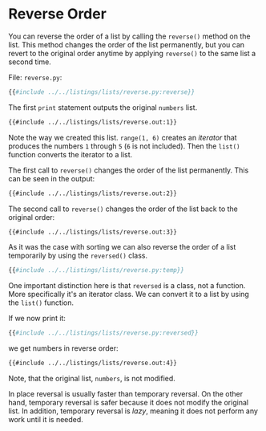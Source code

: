 # Reverse Order

You can reverse the order of a list by calling the `reverse()` method on the list. This method changes the order of the list permanently, but you can revert to the original order anytime by applying `reverse()` to the same list a second time.

File: `reverse.py`:

```py
{{#include ../../listings/lists/reverse.py:reverse}}
```

The first `print` statement outputs the original `numbers` list.

```txt
{{#include ../../listings/lists/reverse.out:1}}
```

Note the way we created this list. `range(1, 6)` creates an _iterator_ that produces the numbers `1` through `5` (`6` is not included). Then the `list()` function converts the iterator to a list.

The first call to `reverse()` changes the order of the list permanently. This can be seen in the output:

```txt
{{#include ../../listings/lists/reverse.out:2}}
```

The second call to `reverse()` changes the order of the list back to the original order:

```txt
{{#include ../../listings/lists/reverse.out:3}}
```

As it was the case with sorting we can also reverse the order of a list temporarily by using the `reversed()` class.

```py
{{#include ../../listings/lists/reverse.py:temp}}
```

One important distinction here is that `reversed` is a class, not a function. More specifically it's an iterator class. We can convert it to a list by using the `list()` function.

If we now print it:

```py
{{#include ../../listings/lists/reverse.py:reversed}}
```

we get numbers in reverse order:

```txt
{{#include ../../listings/lists/reverse.out:4}}
```

Note, that the original list, `numbers`, is not modified.

In place reversal is usually faster than temporary reversal. On the other hand, temporary reversal is safer because it does not modify the original list. In addition, temporary reversal is _lazy_, meaning it does not perform any work until it is needed.
